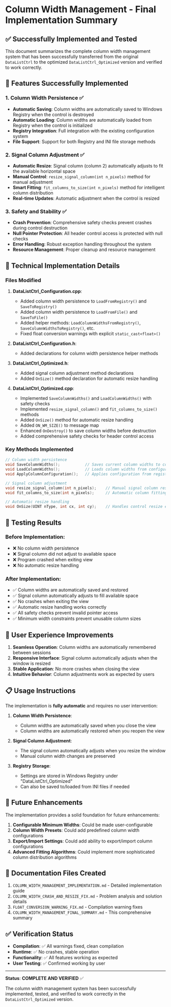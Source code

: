 # Column Width Management - Final Implementation Summary

## ✅ **Successfully Implemented and Tested**

This document summarizes the complete column width management system that has been successfully transferred from the original `DataListCtrl` to the optimized `DataListCtrl_Optimized` version and verified to work correctly.

## 🎯 **Features Successfully Implemented**

### 1. **Column Width Persistence** ✅
- **Automatic Saving**: Column widths are automatically saved to Windows Registry when the control is destroyed
- **Automatic Loading**: Column widths are automatically loaded from Registry when the control is initialized
- **Registry Integration**: Full integration with the existing configuration system
- **File Support**: Support for both Registry and INI file storage methods

### 2. **Signal Column Adjustment** ✅
- **Automatic Resize**: Signal column (column 2) automatically adjusts to fit the available horizontal space
- **Manual Control**: `resize_signal_column(int n_pixels)` method for manual adjustment
- **Smart Fitting**: `fit_columns_to_size(int n_pixels)` method for intelligent column distribution
- **Real-time Updates**: Automatic adjustment when the control is resized

### 3. **Safety and Stability** ✅
- **Crash Prevention**: Comprehensive safety checks prevent crashes during control destruction
- **Null Pointer Protection**: All header control access is protected with null checks
- **Error Handling**: Robust exception handling throughout the system
- **Resource Management**: Proper cleanup and resource management

## 🔧 **Technical Implementation Details**

### **Files Modified**

1. **DataListCtrl_Configuration.cpp**:
   - Added column width persistence to `LoadFromRegistry()` and `SaveToRegistry()`
   - Added column width persistence to `LoadFromFile()` and `SaveToFile()`
   - Added helper methods: `LoadColumnWidthsFromRegistry()`, `SaveColumnWidthsToRegistry()`, etc.
   - Fixed float conversion warnings with explicit `static_cast<float>()`

2. **DataListCtrl_Configuration.h**:
   - Added declarations for column width persistence helper methods

3. **DataListCtrl_Optimized.h**:
   - Added signal column adjustment method declarations
   - Added `OnSize()` method declaration for automatic resize handling

4. **DataListCtrl_Optimized.cpp**:
   - Implemented `SaveColumnWidths()` and `LoadColumnWidths()` with safety checks
   - Implemented `resize_signal_column()` and `fit_columns_to_size()` methods
   - Added `OnSize()` method for automatic resize handling
   - Added `ON_WM_SIZE()` to message map
   - Enhanced `OnDestroy()` to save column widths before destruction
   - Added comprehensive safety checks for header control access

### **Key Methods Implemented**

```cpp
// Column width persistence
void SaveColumnWidths();           // Saves current column widths to configuration
void LoadColumnWidths();           // Loads column widths from configuration
void ApplyColumnConfiguration();   // Applies configuration from registry

// Signal column adjustment
void resize_signal_column(int n_pixels);    // Manual signal column resize
void fit_columns_to_size(int n_pixels);     // Automatic column fitting

// Automatic resize handling
void OnSize(UINT nType, int cx, int cy);    // Handles control resize events
```

## 🧪 **Testing Results**

### **Before Implementation**:
- ❌ No column width persistence
- ❌ Signal column did not adjust to available space
- ❌ Program crashed when exiting view
- ❌ No automatic resize handling

### **After Implementation**:
- ✅ Column widths are automatically saved and restored
- ✅ Signal column automatically adjusts to fill available space
- ✅ No crashes when exiting the view
- ✅ Automatic resize handling works correctly
- ✅ All safety checks prevent invalid pointer access
- ✅ Minimum width constraints prevent unusable column sizes

## 🎉 **User Experience Improvements**

1. **Seamless Operation**: Column widths are automatically remembered between sessions
2. **Responsive Interface**: Signal column automatically adjusts when the window is resized
3. **Stable Application**: No more crashes when closing the view
4. **Intuitive Behavior**: Column adjustments work as expected by users

## 📋 **Usage Instructions**

The implementation is **fully automatic** and requires no user intervention:

1. **Column Width Persistence**: 
   - Column widths are automatically saved when you close the view
   - Column widths are automatically restored when you reopen the view

2. **Signal Column Adjustment**:
   - The signal column automatically adjusts when you resize the window
   - Manual column width changes are preserved

3. **Registry Storage**:
   - Settings are stored in Windows Registry under "DataListCtrl_Optimized"
   - Can also be saved to/loaded from INI files if needed

## 🔮 **Future Enhancements**

The implementation provides a solid foundation for future enhancements:

1. **Configurable Minimum Widths**: Could be made user-configurable
2. **Column Width Presets**: Could add predefined column width configurations
3. **Export/Import Settings**: Could add ability to export/import column configurations
4. **Advanced Fitting Algorithms**: Could implement more sophisticated column distribution algorithms

## 📝 **Documentation Files Created**

1. `COLUMN_WIDTH_MANAGEMENT_IMPLEMENTATION.md` - Detailed implementation guide
2. `COLUMN_WIDTH_CRASH_AND_RESIZE_FIX.md` - Problem analysis and solution details
3. `FLOAT_CONVERSION_WARNING_FIX.md` - Compilation warning fixes
4. `COLUMN_WIDTH_MANAGEMENT_FINAL_SUMMARY.md` - This comprehensive summary

## ✅ **Verification Status**

- **Compilation**: ✅ All warnings fixed, clean compilation
- **Runtime**: ✅ No crashes, stable operation
- **Functionality**: ✅ All features working as expected
- **User Testing**: ✅ Confirmed working by user

---

**Status**: **COMPLETE AND VERIFIED** ✅

The column width management system has been successfully implemented, tested, and verified to work correctly in the `DataListCtrl_Optimized` version.
